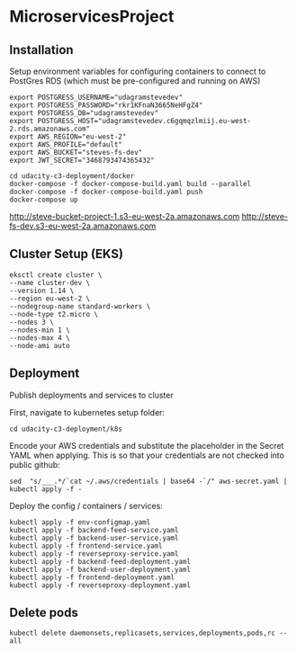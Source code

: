 # MicroservicesProject



## Installation
Setup environment variables for configuring containers to connect to PostGres RDS (which must be pre-configured and running on AWS)
```
export POSTGRESS_USERNAME="udagramstevedev"
export POSTGRESS_PASSWORD="rkr1KFnaN3665NeHFgZ4"
export POSTGRESS_DB="udagramstevedev"
export POSTGRESS_HOST="udagramstevedev.c6gqmqzlmiij.eu-west-2.rds.amazonaws.com"
export AWS_REGION="eu-west-2"
export AWS_PROFILE="default"
export AWS_BUCKET="steves-fs-dev"
export JWT_SECRET="3468793474365432"
```

```
cd udacity-c3-deployment/docker
docker-compose -f docker-compose-build.yaml build --parallel
docker-compose -f docker-compose-build.yaml push
docker-compose up
```


http://steve-bucket-project-1.s3-eu-west-2a.amazonaws.com
http://steve-fs-dev.s3-eu-west-2a.amazonaws.com


## Cluster Setup (EKS)
```
eksctl create cluster \
--name cluster-dev \
--version 1.14 \
--region eu-west-2 \
--nodegroup-name standard-workers \
--node-type t2.micro \
--nodes 3 \
--nodes-min 1 \
--nodes-max 4 \
--node-ami auto
```

## Deployment
Publish deployments and services to cluster

First, navigate to kubernetes setup folder:
```
cd udacity-c3-deployment/k8s
```

Encode your AWS credentials and substitute the placeholder
in the Secret YAML when applying.  This is so that your
credentials are not checked into public github:
``` 
sed  "s/___.*/`cat ~/.aws/credentials | base64 -`/" aws-secret.yaml | kubectl apply -f -
```

Deploy the config / containers / services:
```Shell
kubectl apply -f env-configmap.yaml 
kubectl apply -f backend-feed-service.yaml	
kubectl apply -f backend-user-service.yaml	
kubectl apply -f frontend-service.yaml		
kubectl apply -f reverseproxy-service.yaml
kubectl apply -f backend-feed-deployment.yaml
kubectl apply -f backend-user-deployment.yaml 
kubectl apply -f frontend-deployment.yaml
kubectl apply -f reverseproxy-deployment.yaml 
```



## Delete pods
```
kubectl delete daemonsets,replicasets,services,deployments,pods,rc --all
```